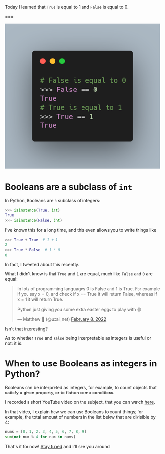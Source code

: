 Today I learned that `True` is equal to 1 and `False` is equal to 0.

===

<script async src="https://platform.twitter.com/widgets.js" charset="utf-8"></script>

![A Python REPL showing that `True` is equal to 1 and that `False` is equal to 0.](thumbnail.png)


# Booleans are a subclass of `int`

In Python, Booleans are a subclass of integers:

```py
>>> isinstance(True, int)
True
>>> isinstance(False, int)
```

I've known this for a long time, and this even allows you to write things like

```py
>>> True + True  # 1 + 1
2
>>> True * False  # 1 * 0
0
```

In fact, I tweeted about this recently.

What I didn't know is that `True` and `1` are equal,
much like `False` and `0` are equal:

<blockquote class="twitter-tweet"><p lang="en" dir="ltr">In lots of programming languages 0 is False and 1 is True. For example if you say x = 0, and check if x == True it will return False, whereas if x = 1 it will return True.<br><br>Python just giving you some extra easter eggs to play with 😄</p>&mdash; Matthew 🍵 (@uxai_net) <a href="https://twitter.com/uxai_net/status/1491011446431698948?ref_src=twsrc%5Etfw">February 8, 2022</a></blockquote>

Isn't that interesting?

As to whether `True` and `False` being interpretable as integers is useful or not: it is.


# When to use Booleans as integers in Python?

Booleans can be interpreted as integers, for example,
to count objects that satisfy a given property,
or to flatten some conditions.

I recorded a short YouTube video on the subject,
that you can watch [here][yt-counting-with-booleans].

In that video, I explain how we can use Booleans to count things;
for example, the total amount of numbers in the list below that are divisible by 4:

```py
nums = [0, 1, 2, 3, 4, 5, 6, 7, 8, 9]
sum(not num % 4 for num in nums)
```


[yt-counting-with-booleans]: https://www.youtube.com/watch?v=u6_6oJNqzEY


That's it for now! [Stay tuned][subscribe] and I'll see you around!

[subscribe]: /subscribe
